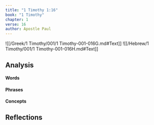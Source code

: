 ```yaml
---
title: "1 Timothy 1:16"
book: "1 Timothy"
chapter: 1
verse: 16
author: Apostle Paul
---
```

![[/Greek/1 Timothy/001/1 Timothy-001-016G.md#Text]]
![[/Hebrew/1 Timothy/001/1 Timothy-001-016H.md#Text]]

## Analysis

#### Words

#### Phrases

#### Concepts

## Reflections
